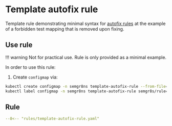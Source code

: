 # Template autofix rule

Template rule demonstrating minimal syntax for [autofix rules](../usage.md#autofix) at the example of a forbidden test mapping that is removed upon fixing.

## Use rule

!!! warning
    Not for practical use.
    Rule is only provided as a minimal example. 

In order to use this rule:

1. Create `configmap` via:
```bash
kubectl create configmap -n semgr8ns template-autofix-rule --from-file=rules/template-autofix-rule.yaml
kubectl label configmap -n semgr8ns template-autofix-rule semgr8s/rule=true
```

## Rule

```yaml title="rules/template-autofix-rule.yaml"
--8<-- "rules/template-autofix-rule.yaml"
```
